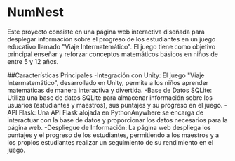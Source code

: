 # NumNest
Este proyecto consiste en una página web interactiva diseñada para desplegar información sobre el progreso de los estudiantes en un juego educativo llamado "Viaje Intermatemático". El juego tiene como objetivo principal enseñar y reforzar conceptos matemáticos básicos en niños de entre 5 y 12 años.

##Características Principales
-Integración con Unity: El juego "Viaje Intermatemático", desarrollado en Unity, permite a los niños aprender matemáticas de manera interactiva y divertida.
-Base de Datos SQLite: Utiliza una base de datos SQLite para almacenar información sobre los usuarios (estudiantes y maestros), sus puntajes y su progreso en el juego.
-API Flask: Una API Flask alojada en PythonAnywhere se encarga de interactuar con la base de datos y proporcionar los datos necesarios para la página web.
-Despliegue de Información: La página web despliega los puntajes y el progreso de los estudiantes, permitiendo a los maestros y a los propios estudiantes realizar un seguimiento de su rendimiento en el juego.
